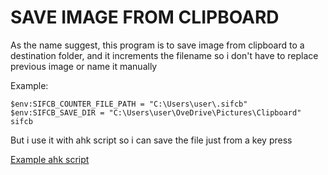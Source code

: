 # SAVE IMAGE FROM CLIPBOARD

As the name suggest, this program is to save image from clipboard to a destination folder, and it increments the filename so i don't have to replace previous image or name it manually

Example: 

```
$env:SIFCB_COUNTER_FILE_PATH = "C:\Users\user\.sifcb"
$env:SIFCB_SAVE_DIR = "C:\Users\user\OveDrive\Pictures\Clipboard"
sifcb
```

But i use it with ahk script so i can save the file just from a key press

[Example ahk script](/sifcb-example.ahk)
```

```
